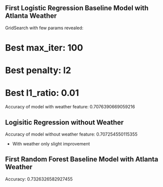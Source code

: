 ## First Logistic Regression Baseline Model with Atlanta Weather
GridSearch with few params revealed:
# Best max_iter: 100
# Best penalty: l2
# Best l1_ratio: 0.01
Accuracy of model with weather feature: 0.7076390669059216
## Logisitic Regression without Weather
Accuracy of model without weather feature: 0.707254550115355

- With weather only slight improvement

## First Random Forest Baseline Model with Atlanta Weather
Accuracy: 0.7326326582927455

